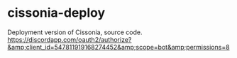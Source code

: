 # cissonia-deploy
Deployment version of Cissonia, source code. https://discordapp.com/oauth2/authorize?&amp;client_id=547811919168274452&amp;scope=bot&amp;permissions=8
